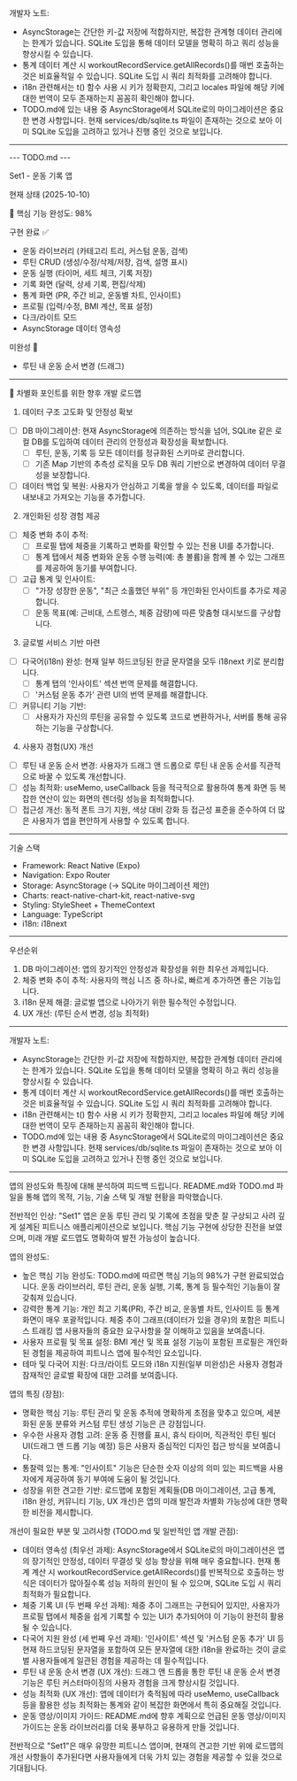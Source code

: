 개발자 노트:

- AsyncStorage는 간단한 키-값 저장에 적합하지만, 복잡한 관계형 데이터 관리에는 한계가 있습니다. SQLite 도입을 통해 데이터 모델을
  명확히 하고 쿼리 성능을 향상시킬 수 있습니다.
- 통계 데이터 계산 시 workoutRecordService.getAllRecords()를 매번 호출하는 것은 비효율적일 수 있습니다. SQLite 도입 시 쿼리
  최적화를 고려해야 합니다.
- i18n 관련해서는 t() 함수 사용 시 키가 정확한지, 그리고 locales 파일에 해당 키에 대한 번역이 모두 존재하는지 꼼꼼히 확인해야
  합니다.
- TODO.md에 있는 내용 중 AsyncStorage에서 SQLite로의 마이그레이션은 중요한 변경 사항입니다. 현재 services/db/sqlite.ts 파일이
  존재하는 것으로 보아 이미 SQLite 도입을 고려하고 있거나 진행 중인 것으로 보입니다.

---

--- TODO.md ---

Set1 - 운동 기록 앱

현재 상태 (2025-10-10)

🎯 핵심 기능 완성도: 98%

구현 완료 ✅

- 운동 라이브러리 (카테고리 트리, 커스텀 운동, 검색)
- 루틴 CRUD (생성/수정/삭제/저장, 검색, 설명 표시)
- 운동 실행 (타이머, 세트 체크, 기록 저장)
- 기록 화면 (달력, 상세 기록, 편집/삭제)
- 통계 화면 (PR, 주간 비교, 운동별 차트, 인사이트)
- 프로필 (입력/수정, BMI 계산, 목표 설정)
- 다크/라이트 모드
- AsyncStorage 데이터 영속성

미완성 🚧

- 루틴 내 운동 순서 변경 (드래그)

---

🚀 차별화 포인트를 위한 향후 개발 로드맵

1. 데이터 구조 고도화 및 안정성 확보

- [ ] DB 마이그레이션: 현재 AsyncStorage에 의존하는 방식을 넘어, SQLite 같은 로컬 DB를 도입하여 데이터 관리의 안정성과 확장성을
      확보합니다.
  - [ ] 루틴, 운동, 기록 등 모든 데이터를 정규화된 스키마로 관리합니다.
  - [ ] 기존 Map 기반의 추측성 로직을 모두 DB 쿼리 기반으로 변경하여 데이터 무결성을 보장합니다.
- [ ] 데이터 백업 및 복원: 사용자가 안심하고 기록을 쌓을 수 있도록, 데이터를 파일로 내보내고 가져오는 기능을 추가합니다.

2. 개인화된 성장 경험 제공

- [ ] 체중 변화 추이 추적:
  - [ ] 프로필 탭에 체중을 기록하고 변화를 확인할 수 있는 전용 UI를 추가합니다.
  - [ ] 통계 탭에서 체중 변화와 운동 수행 능력(예: 총 볼륨)을 함께 볼 수 있는 그래프를 제공하여 동기를 부여합니다.
- [ ] 고급 통계 및 인사이트:
  - [ ] "가장 성장한 운동", "최근 소홀했던 부위" 등 개인화된 인사이트를 추가로 제공합니다.
  - [ ] 운동 목표(예: 근비대, 스트렝스, 체중 감량)에 따른 맞춤형 대시보드를 구상합니다.

3. 글로벌 서비스 기반 마련

- [ ] 다국어(i18n) 완성: 현재 일부 하드코딩된 한글 문자열을 모두 i18next 키로 분리합니다.
  - [ ] 통계 탭의 '인사이트' 섹션 번역 문제를 해결합니다.
  - [ ] '커스텀 운동 추가' 관련 UI의 번역 문제를 해결합니다.
- [ ] 커뮤니티 기능 기반:
  - [ ] 사용자가 자신의 루틴을 공유할 수 있도록 코드로 변환하거나, 서버를 통해 공유하는 기능을 구상합니다.

4. 사용자 경험(UX) 개선

- [ ] 루틴 내 운동 순서 변경: 사용자가 드래그 앤 드롭으로 루틴 내 운동 순서를 직관적으로 바꿀 수 있도록 개선합니다.
- [ ] 성능 최적화: useMemo, useCallback 등을 적극적으로 활용하여 통계 화면 등 복잡한 연산이 있는 화면의 렌더링 성능을
      최적화합니다.
- [ ] 접근성 개선: 동적 폰트 크기 지원, 색상 대비 강화 등 접근성 표준을 준수하여 더 많은 사용자가 앱을 편안하게 사용할 수 있도록
      합니다.

---

기술 스택

- Framework: React Native (Expo)
- Navigation: Expo Router
- Storage: AsyncStorage (-> SQLite 마이그레이션 제안)
- Charts: react-native-chart-kit, react-native-svg
- Styling: StyleSheet + ThemeContext
- Language: TypeScript
- i18n: i18next

---

우선순위

1.  DB 마이그레이션: 앱의 장기적인 안정성과 확장성을 위한 최우선 과제입니다.
2.  체중 변화 추이 추적: 사용자의 핵심 니즈 중 하나로, 빠르게 추가하면 좋은 기능입니다.
3.  i18n 문제 해결: 글로벌 앱으로 나아가기 위한 필수적인 수정입니다.
4.  UX 개선: (루틴 순서 변경, 성능 최적화)

---

개발자 노트:

- AsyncStorage는 간단한 키-값 저장에 적합하지만, 복잡한 관계형 데이터 관리에는 한계가 있습니다. SQLite 도입을 통해 데이터 모델을
  명확히 하고 쿼리 성능을 향상시킬 수 있습니다.
- 통계 데이터 계산 시 workoutRecordService.getAllRecords()를 매번 호출하는 것은 비효율적일 수 있습니다. SQLite 도입 시 쿼리
  최적화를 고려해야 합니다.
- i18n 관련해서는 t() 함수 사용 시 키가 정확한지, 그리고 locales 파일에 해당 키에 대한 번역이 모두 존재하는지 꼼꼼히 확인해야
  합니다.
- TODO.md에 있는 내용 중 AsyncStorage에서 SQLite로의 마이그레이션은 중요한 변경 사항입니다. 현재 services/db/sqlite.ts 파일이
  존재하는 것으로 보아 이미 SQLite 도입을 고려하고 있거나 진행 중인 것으로 보입니다.

---

앱의 완성도와 특징에 대해 분석하여 피드백 드립니다. README.md와 TODO.md 파일을 통해 앱의 목적, 기능, 기술 스택 및 개발 현황을
파악했습니다.

전반적인 인상:
"Set1" 앱은 운동 루틴 관리 및 기록에 초점을 맞춘 잘 구상되고 사려 깊게 설계된 피트니스 애플리케이션으로 보입니다. 핵심 기능
구현에 상당한 진전을 보였으며, 미래 개발 로드맵도 명확하여 발전 가능성이 높습니다.

앱의 완성도:

- 높은 핵심 기능 완성도: TODO.md에 따르면 핵심 기능의 98%가 구현 완료되었습니다. 운동 라이브러리, 루틴 관리, 운동 실행, 기록, 통계
  등 필수적인 기능들이 잘 갖춰져 있습니다.
- 강력한 통계 기능: 개인 최고 기록(PR), 주간 비교, 운동별 차트, 인사이트 등 통계 화면이 매우 포괄적입니다. 체중 추이
  그래프(데이터가 있을 경우)의 포함은 피트니스 트래킹 앱 사용자들의 중요한 요구사항을 잘 이해하고 있음을 보여줍니다.
- 사용자 프로필 및 목표 설정: BMI 계산 및 목표 설정 기능이 포함된 프로필은 개인화된 경험을 제공하여 피트니스 앱에 필수적인
  요소입니다.
- 테마 및 다국어 지원: 다크/라이트 모드와 i18n 지원(일부 미완성)은 사용자 경험과 잠재적인 글로벌 확장에 대한 고려를 보여줍니다.

앱의 특징 (장점):

- 명확한 핵심 기능: 루틴 관리 및 운동 추적에 명확하게 초점을 맞추고 있으며, 세분화된 운동 분류와 커스텀 루틴 생성 기능은 큰
  강점입니다.
- 우수한 사용자 경험 고려: 운동 중 진행률 표시, 휴식 타이머, 직관적인 루틴 빌더 UI(드래그 앤 드롭 기능 예정) 등은 사용자 중심적인
  디자인 접근 방식을 보여줍니다.
- 통찰력 있는 통계: "인사이트" 기능은 단순한 숫자 이상의 의미 있는 피드백을 사용자에게 제공하여 동기 부여에 도움이 될 것입니다.
- 성장을 위한 견고한 기반: 로드맵에 포함된 계획들(DB 마이그레이션, 고급 통계, i18n 완성, 커뮤니티 기능, UX 개선)은 앱의 미래
  발전과 차별화 가능성에 대한 명확한 비전을 제시합니다.

개선이 필요한 부분 및 고려사항 (TODO.md 및 일반적인 앱 개발 관점):

- 데이터 영속성 (최우선 과제): AsyncStorage에서 SQLite로의 마이그레이션은 앱의 장기적인 안정성, 데이터 무결성 및 성능 향상을 위해
  매우 중요합니다. 현재 통계 계산 시 workoutRecordService.getAllRecords()를 반복적으로 호출하는 방식은 데이터가 많아질수록 성능
  저하의 원인이 될 수 있으며, SQLite 도입 시 쿼리 최적화가 필요합니다.
- 체중 기록 UI (두 번째 우선 과제): 체중 추이 그래프는 구현되어 있지만, 사용자가 프로필 탭에서 체중을 쉽게 기록할 수 있는 UI가
  추가되어야 이 기능이 완전히 활용될 수 있습니다.
- 다국어 지원 완성 (세 번째 우선 과제): '인사이트' 섹션 및 '커스텀 운동 추가' UI 등 현재 하드코딩된 문자열을 포함하여 모든
  문자열에 대한 i18n을 완료하는 것이 글로벌 사용자들에게 일관된 경험을 제공하는 데 필수적입니다.
- 루틴 내 운동 순서 변경 (UX 개선): 드래그 앤 드롭을 통한 루틴 내 운동 순서 변경 기능은 루틴 커스터마이징의 사용자 경험을 크게
  향상시킬 것입니다.
- 성능 최적화 (UX 개선): 앱에 데이터가 축적됨에 따라 useMemo, useCallback 등을 활용한 성능 최적화는 통계와 같이 복잡한 화면에서
  특히 중요해질 것입니다.
- 운동 영상/이미지 가이드: README.md에 향후 계획으로 언급된 운동 영상/이미지 가이드는 운동 라이브러리를 더욱 풍부하고 유용하게
  만들 것입니다.

전반적으로 "Set1"은 매우 유망한 피트니스 앱이며, 현재의 견고한 기반 위에 로드맵의 개선 사항들이 추가된다면 사용자들에게 더욱 가치
있는 경험을 제공할 수 있을 것으로 기대됩니다.

